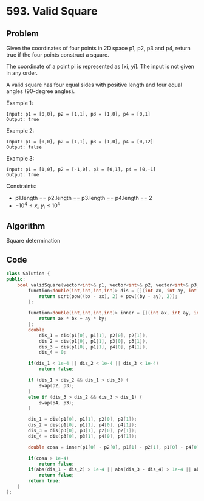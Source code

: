 # 593. Valid Square

## Problem
Given the coordinates of four points in 2D space p1, p2, p3 and p4, return true if the four points construct a square.

The coordinate of a point pi is represented as [xi, yi]. The input is not given in any order.

A valid square has four equal sides with positive length and four equal angles (90-degree angles).

 

Example 1:
```
Input: p1 = [0,0], p2 = [1,1], p3 = [1,0], p4 = [0,1]
Output: true
```
Example 2:
```
Input: p1 = [0,0], p2 = [1,1], p3 = [1,0], p4 = [0,12]
Output: false
```
Example 3:
```
Input: p1 = [1,0], p2 = [-1,0], p3 = [0,1], p4 = [0,-1]
Output: true
```

Constraints:

- p1.length == p2.length == p3.length == p4.length == 2
- $-10^4 \le x_i, y_i \le 10^4$

## Algorithm

Square determination

## Code
```cpp
class Solution {
public:
    bool validSquare(vector<int>& p1, vector<int>& p2, vector<int>& p3, vector<int>& p4) {
        function<double(int,int,int,int)> dis = [](int ax, int ay, int bx, int by) {
            return sqrt(pow((bx - ax), 2) + pow((by - ay), 2));
        };

        function<double(int,int,int,int)> inner = [](int ax, int ay, int bx, int by) {
            return ax * bx + ay * by;
        };
        double 
            dis_1 = dis(p1[0], p1[1], p2[0], p2[1]),
            dis_2 = dis(p1[0], p1[1], p3[0], p3[1]),
            dis_3 = dis(p1[0], p1[1], p4[0], p4[1]),
            dis_4 = 0;

        if(dis_1 < 1e-4 || dis_2 < 1e-4 || dis_3 < 1e-4)
            return false;

        if (dis_1 > dis_2 && dis_1 > dis_3) {
            swap(p2, p3);
        } 
        else if (dis_3 > dis_2 && dis_3 > dis_1) {
            swap(p4, p3);
        } 

        dis_1 = dis(p1[0], p1[1], p2[0], p2[1]);
        dis_2 = dis(p1[0], p1[1], p4[0], p4[1]);
        dis_3 = dis(p3[0], p3[1], p2[0], p2[1]);
        dis_4 = dis(p3[0], p3[1], p4[0], p4[1]);

        double cosa = inner(p1[0] - p2[0], p1[1] - p2[1], p1[0] - p4[0], p1[1] - p4[1]);

        if(cosa > 1e-4) 
            return false;
        if(abs(dis_1 - dis_2) > 1e-4 || abs(dis_3 - dis_4) > 1e-4 || abs(dis_1 - dis_3) > 1e-4 ) 
            return false;
        return true;
    }
};
```